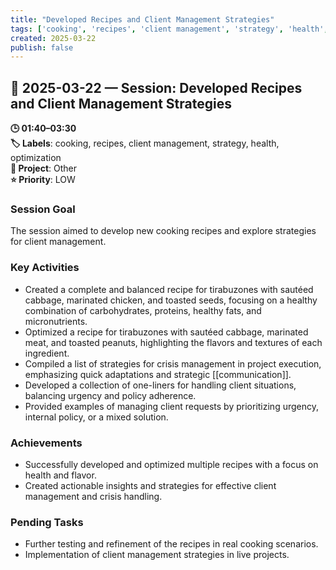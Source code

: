 ```yaml
---
title: "Developed Recipes and Client Management Strategies"
tags: ['cooking', 'recipes', 'client management', 'strategy', 'health', 'optimization']
created: 2025-03-22
publish: false
---
```


## 📅 2025-03-22 — Session: Developed Recipes and Client Management Strategies

**🕒 01:40–03:30**  
**🏷️ Labels**: cooking, recipes, client management, strategy, health, optimization  
**📂 Project**: Other  
**⭐ Priority**: LOW  


### Session Goal
The session aimed to develop new cooking recipes and explore strategies for client management.

### Key Activities
- Created a complete and balanced recipe for tirabuzones with sautéed cabbage, marinated chicken, and toasted seeds, focusing on a healthy combination of carbohydrates, proteins, healthy fats, and micronutrients.
- Optimized a recipe for tirabuzones with sautéed cabbage, marinated meat, and toasted peanuts, highlighting the flavors and textures of each ingredient.
- Compiled a list of strategies for crisis management in project execution, emphasizing quick adaptations and strategic [[communication]].
- Developed a collection of one-liners for handling client situations, balancing urgency and policy adherence.
- Provided examples of managing client requests by prioritizing urgency, internal policy, or a mixed solution.

### Achievements
- Successfully developed and optimized multiple recipes with a focus on health and flavor.
- Created actionable insights and strategies for effective client management and crisis handling.

### Pending Tasks
- Further testing and refinement of the recipes in real cooking scenarios.
- Implementation of client management strategies in live projects.
